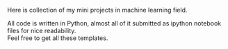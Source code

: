 Here is collection of my mini projects in machine learning field. 

All code is written in Python, almost all of it submitted as ipython notebook files for nice readability.  
Feel free to get all these templates.
